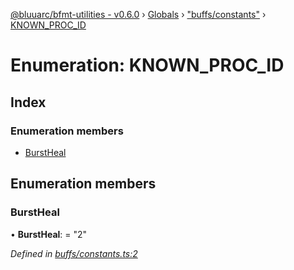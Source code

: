 [@bluuarc/bfmt-utilities - v0.6.0](../README.md) › [Globals](../globals.md) › ["buffs/constants"](../modules/_buffs_constants_.md) › [KNOWN_PROC_ID](_buffs_constants_.known_proc_id.md)

# Enumeration: KNOWN_PROC_ID

## Index

### Enumeration members

* [BurstHeal](_buffs_constants_.known_proc_id.md#burstheal)

## Enumeration members

###  BurstHeal

• **BurstHeal**: = "2"

*Defined in [buffs/constants.ts:2](https://github.com/BluuArc/bfmt-utilities/blob/master/src/buffs/constants.ts#L2)*
